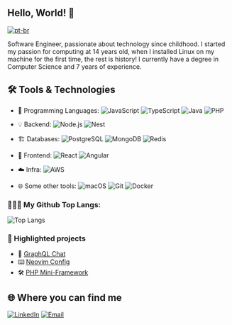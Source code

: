 ## Hello, World! 👋

[![pt-br](https://img.shields.io/badge/lang-pt--br-green.svg)](https://github.com/roddomin/roddomin/blob/main/README-pt-br.md)

Software Engineer, passionate about technology since childhood. I started my passion for computing at 14 years old, when I installed Linux on my machine for the first time, the rest is history!
I currently have a degree in Computer Science and 7 years of experience.

## 🛠️ Tools & Technologies

- 📝 Programming Languages:
![JavaScript](https://img.shields.io/badge/JavaScript-F7DF1E?style=flat&logo=javascript&logoColor=black)
![TypeScript](https://img.shields.io/badge/TypeScript-007ACC?style=flat&logo=typescript&logoColor=white)
![Java](https://img.shields.io/badge/java-%23ED8B00.svg?style=flat&logo=openjdk&logoColor=white)
![PHP](https://img.shields.io/badge/PHP-777BB4?style=flat&logo=php&logoColor=white)

- 💡 Backend:
![Node.js](https://img.shields.io/badge/Node.js-339933?style=flat&logo=nodedotjs&logoColor=white)
![Nest](https://img.shields.io/badge/nestjs-%23E0234E.svg?style=flat&logo=nestjs&logoColor=white)

- 🏗️ Databases:
![PostgreSQL](https://img.shields.io/badge/PostgreSQL-336791?style=flat&logo=postgresql&logoColor=white)
![MongoDB](https://img.shields.io/badge/MongoDB-%234ea94b.svg?style=flat&logo=mongodb&logoColor=white)
![Redis](https://img.shields.io/badge/redis-%23DD0031.svg?style=flat&logo=redis&logoColor=white)

- 🎨 Frontend:
![React](https://img.shields.io/badge/React-20232A?style=flat&logo=react&logoColor=61DAFB)
![Angular](https://img.shields.io/badge/Angular-DD0031?style=flat&logo=angular&logoColor=white)

- ☁️ Infra:
![AWS](https://img.shields.io/badge/AWS-FF9900?style=flat&logo=amazonaws&logoColor=white)


- 🌐 Some other tools:
![macOS](https://img.shields.io/badge/Mac%20OS-000000?style=flat&logo=macos&logoColor=F0F0F0)
![Git](https://img.shields.io/badge/GIT-E44C30?style=flat&logo=git&logoColor=white)
![Docker](https://img.shields.io/badge/Docker-2496ED?style=flat&logo=docker&logoColor=white)

### 🧑🏻‍💻 My Github Top Langs:

![Top Langs](https://github-readme-stats.vercel.app/api/top-langs/?username=roddomin&layout=compact)

### 🚀 Highlighted projects

- 💬 [GraphQL Chat](https://github.com/RodDomin/chat-backend)
- ⌨️ [Neovim Config](https://github.com/RodDomin/nvim-config)
- 🛠️ [PHP Mini-Framework](https://github.com/RodDomin/mini-framework-2.0)

## 🌐 Where you can find me

[![LinkedIn](https://img.shields.io/badge/-LinkedIn-0A66C2?style=flat&logo=linkedin&logoColor=white)](https://www.linkedin.com/in/rodrigo-alves-4b8a1b17a/)
[![Email](https://img.shields.io/badge/-Email-D14836?style=flat&logo=gmail&logoColor=white)](mailto:rodrigoalves009@gmail.com)
